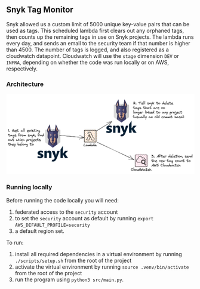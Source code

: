 ## Snyk Tag Monitor

Snyk allowed us a custom limit of 5000 unique key-value pairs that can be used as tags. This scheduled lambda first clears out any orphaned tags, then counts up the remaining tags in use on Snyk projects. The lambda runs every day, and sends
an email to the security team if that number is higher than 4500. The number of tags is logged, and also registered as a
cloudwatch datapoint. Cloudwatch will use the `stage` dimension `DEV` or `INFRA`, depending on whether the code was run locally or on AWS, respectively.

### Architecture
![Architecture](docs/images/snyk-tag-monitor.png)

### Running locally
Before running the code locally you will need:

1. federated access to the `security` account
2. to set the `security` account as default by running `export AWS_DEFAULT_PROFILE=security`
3. a default region set.

To run:

1. install all required dependencies in a virtual environment by running `./scripts/setup.sh` from the root of the project
2. activate the virtual environment by running `source .venv/bin/activate` from the root of the project
3. run the program using `python3 src/main.py`.
